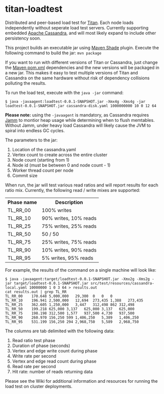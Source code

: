 titan-loadtest
==============

Distributed and peer-based load test for [Titan](http://thinkaurelius.github.io/titan/ "Distributed Graph Database").  Each node loads independently without seperate load test servers.  Currently supporting embedded [Apache Cassandra](http://cassandra.apache.org/ "Peer-to-peer Shared Nothing Database"), and will most likely expand to include other persistency soon.

This project builds an executable jar using [Maven Shade](http://maven.apache.org/plugins/maven-shade-plugin/shade-mojo.html) plugin.  Execute the following command to build the jar: `mvn package`

If you want to run with different versions of Titan or Cassandra, just change the [Maven pom.xml](http://maven.apache.org/guides/introduction/introduction-to-the-pom.html "Project Object Model") dependencies and the new versions will be packaged in a new jar.  This makes it easy to test multiple versions of Titan and Cassandra on the same hardware without risk of dependency collisions polluting the results.

To run the load test, execute with the `java -jar` command:

	$ java -javaagent:loadtest-0.0.1-SNAPSHOT.jar -Xmx4g -Xms4g -jar loadtest-0.0.1-SNAPSHOT.jar cassandra-disk.yaml 1000000000 10 0 12 64

**Please note:** using the `-javaagent` is mandatory, as Cassandra requires [Jamm](https://github.com/jbellis/jamm "Java Agent for Memory Measurements") to montior heap usage while determining when to flush memtables.  Without Jamm, under heavy load Cassandra will likely cause the JVM to spiral into endless GC cycles.

The parameters to the jar:

1. Location of the cassandra.yaml
2. Vertex count to create across the entire cluster
3. Node count (starting from 1)
4. Node id (must be between 0 and node count - 1)
5. Worker thread count per node
6. Commit size
 
When run, the jar will test various read ratios and will report results for each ratio mix.  Currently, the following read / write mixes are supported:

<table>
<tr>
	<th>Phase name</th>
	<th>Description</th>
</tr>
<tr>
    <td>TL_RR_00</td>
    <td>100% writes</td>
</tr>
<tr>
    <td>TL_RR_10</td>
    <td>90% writes, 10% reads</td>
</tr>
<tr>
    <td>TL_RR_25</td>
    <td>75% writes, 25% reads</td>
</tr>
<tr>
    <td>TL_RR_50</td>
    <td>50 / 50</td>
</tr>
<tr>
    <td>TL_RR_75</td>
    <td>25% writes, 75% reads</td>
</tr>
<tr>
    <td>TL_RR_90</td>
    <td>10% writes, 90% reads</td>
</tr>
<tr>
    <td>TL_RR_95</td>
    <td>5% writes, 95% reads</td>
</tr>
</table>

For example, the results of the command on a single machine will look like:

	$ java -javaagent:target/loadtest-0.0.1-SNAPSHOT.jar -Xmx2g -Xms2g -jar target/loadtest-0.0.1-SNAPSHOT.jar src/test/resources/cassandra-local.yaml 10000000 1 0 3 64 > results.out
	cat results.out | grep TL_RR
	TL_RR_00	170.648	5,000,000	29,300	0	0	0
	TL_RR_10	196.941	2,500,000	12,694	273,435	1,388	273,435
	TL_RR_25	362.605	1,250,000	3,447	312,498	862	312,498
	TL_RR_50	199.218	625,000	3,137	625,000	3,137	625,000
	TL_RR_75	198.198	312,500	1,577	937,500	4,730	937,500
	TL_RR_90	260.970	156,250	599	1,406,250	5,389	1,406,250
	TL_RR_95	531.199	156,250	294	2,968,750	5,589	2,968,750

The columns are tab delimited with the following data:

1.  Read ratio test phase
2.  Duration of phase (seconds)
3.  Vertex and edge write count during phase
4.  Write rate per second
5.  Vertex and edge read count during phase
6.  Read rate per second
7.  Hit rate: number of reads returning data

Please see the Wiki for additional information and resources for running the load test on cluster deployments.
